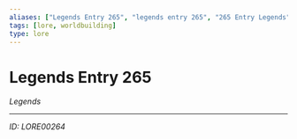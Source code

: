 ```yaml
---
aliases: ["Legends Entry 265", "legends entry 265", "265 Entry Legends"]
tags: [lore, worldbuilding]
type: lore
---
```


# Legends Entry 265

*Legends*

---
*ID: LORE00264*